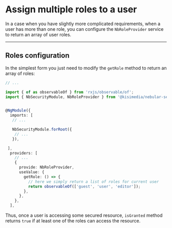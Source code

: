# Assign multiple roles to a user

In a case when you have slightly more complicated requirements, when a user has more than one role, you can configure the `NbRoleProvider` service to return an array of user roles.

<hr>

## Roles configuration

In the simplest form you just need to modify the `getRole` method to return an array of roles:

```ts
// ...

import { of as observableOf } from 'rxjs/observable/of';
import { NbSecurityModule, NbRoleProvider } from '@kisimedia/nebular-security';


@NgModule({
  imports: [
   // ...

   NbSecurityModule.forRoot({
    // ...
   }),

 ],
  providers: [
    // ...
    {
      provide: NbRoleProvider,
      useValue: {
        getRole: () => {
          // here we simply return a list of roles for current user
          return observableOf(['guest', 'user', 'editor']);
        },
      },
    },
  ],
```

Thus, once a user is accessing some secured resource, `isGranted` method returns `true` if at least one of the roles can access the resource.
